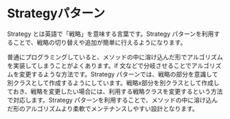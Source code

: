# Strategyパターン

Strategy とは英語で「戦略」を意味する言葉です。Strategy パターンを利用することで、戦略の切り替えや追加が簡単に行えるようになります。

普通にプログラミングしていると、メソッドの中に溶け込んだ形でアルゴリズムを実装してしまうことがよくあります。if 文などで分岐させることでアルゴリズムを変更するような方法です。Strategy パターンでは、戦略の部分を意識して別クラスとして作成するようにしています。戦略x部分を別クラスとして作成しておき、戦略を変更したい場合には、利用する戦略クラスを変更するという方法で対応します。Strategy パターンを利用することで、メソッドの中に溶け込んだ形のアルゴリズムより柔軟でメンテナンスしやすい設計となります。

##